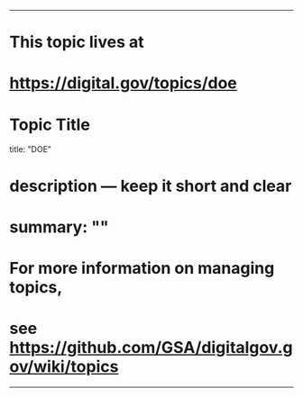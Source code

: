 
---
# This topic lives at
# https://digital.gov/topics/doe

# Topic Title
title: "DOE"

# description — keep it short and clear
# summary: ""


# For more information on managing topics,
# see https://github.com/GSA/digitalgov.gov/wiki/topics
---